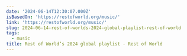 ```yaml
---
date: '2024-06-14T12:30:07.000Z'
isBasedOn: 'https://restofworld.org/music/'
link: 'https://restofworld.org/music/'
slug: 2024-06-14-rest-of-worlds-2024-global-playlist-rest-of-world
tags:
  - music
title: Rest of World’s 2024 global playlist - Rest of World
---
```

 
